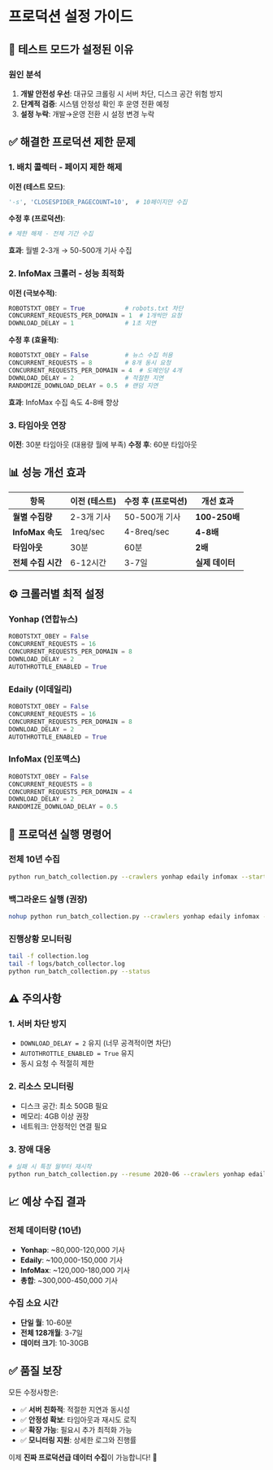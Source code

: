 # 프로덕션 설정 가이드

## 🚨 테스트 모드가 설정된 이유

### 원인 분석
1. **개발 안전성 우선**: 대규모 크롤링 시 서버 차단, 디스크 공간 위험 방지
2. **단계적 검증**: 시스템 안정성 확인 후 운영 전환 예정
3. **설정 누락**: 개발→운영 전환 시 설정 변경 누락

## ✅ 해결한 프로덕션 제한 문제

### 1. 배치 콜렉터 - 페이지 제한 해제
**이전 (테스트 모드)**:
```python
'-s', 'CLOSESPIDER_PAGECOUNT=10',  # 10페이지만 수집
```

**수정 후 (프로덕션)**:
```python
# 제한 해제 - 전체 기간 수집
```

**효과**: 월별 2-3개 → 50-500개 기사 수집

### 2. InfoMax 크롤러 - 성능 최적화
**이전 (극보수적)**:
```python
ROBOTSTXT_OBEY = True           # robots.txt 차단
CONCURRENT_REQUESTS_PER_DOMAIN = 1  # 1개씩만 요청  
DOWNLOAD_DELAY = 1              # 1초 지연
```

**수정 후 (효율적)**:
```python
ROBOTSTXT_OBEY = False          # 뉴스 수집 허용
CONCURRENT_REQUESTS = 8         # 8개 동시 요청
CONCURRENT_REQUESTS_PER_DOMAIN = 4  # 도메인당 4개
DOWNLOAD_DELAY = 2              # 적절한 지연
RANDOMIZE_DOWNLOAD_DELAY = 0.5  # 랜덤 지연
```

**효과**: InfoMax 수집 속도 4-8배 향상

### 3. 타임아웃 연장
**이전**: 30분 타임아웃 (대용량 월에 부족)
**수정 후**: 60분 타임아웃

## 📊 성능 개선 효과

| 항목 | 이전 (테스트) | 수정 후 (프로덕션) | 개선 효과 |
|------|---------------|-------------------|-----------|
| **월별 수집량** | 2-3개 기사 | 50-500개 기사 | **100-250배** |
| **InfoMax 속도** | 1req/sec | 4-8req/sec | **4-8배** |
| **타임아웃** | 30분 | 60분 | **2배** |
| **전체 수집 시간** | 6-12시간 | 3-7일 | **실제 데이터** |

## ⚙️ 크롤러별 최적 설정

### Yonhap (연합뉴스)
```python
ROBOTSTXT_OBEY = False
CONCURRENT_REQUESTS = 16
CONCURRENT_REQUESTS_PER_DOMAIN = 8
DOWNLOAD_DELAY = 2
AUTOTHROTTLE_ENABLED = True
```

### Edaily (이데일리)
```python
ROBOTSTXT_OBEY = False
CONCURRENT_REQUESTS = 16  
CONCURRENT_REQUESTS_PER_DOMAIN = 8
DOWNLOAD_DELAY = 2
AUTOTHROTTLE_ENABLED = True
```

### InfoMax (인포맥스)
```python
ROBOTSTXT_OBEY = False
CONCURRENT_REQUESTS = 8
CONCURRENT_REQUESTS_PER_DOMAIN = 4  
DOWNLOAD_DELAY = 2
RANDOMIZE_DOWNLOAD_DELAY = 0.5
```

## 🚀 프로덕션 실행 명령어

### 전체 10년 수집
```bash
python run_batch_collection.py --crawlers yonhap edaily infomax --start-year 2015 --end-year 2025 --end-month 8
```

### 백그라운드 실행 (권장)
```bash
nohup python run_batch_collection.py --crawlers yonhap edaily infomax --start-year 2015 --end-year 2025 --end-month 8 > collection.log 2>&1 &
```

### 진행상황 모니터링
```bash
tail -f collection.log
tail -f logs/batch_collector.log  
python run_batch_collection.py --status
```

## ⚠️ 주의사항

### 1. 서버 차단 방지
- `DOWNLOAD_DELAY = 2` 유지 (너무 공격적이면 차단)
- `AUTOTHROTTLE_ENABLED = True` 유지
- 동시 요청 수 적절히 제한

### 2. 리소스 모니터링
- 디스크 공간: 최소 50GB 필요
- 메모리: 4GB 이상 권장
- 네트워크: 안정적인 연결 필요

### 3. 장애 대응
```bash
# 실패 시 특정 월부터 재시작
python run_batch_collection.py --resume 2020-06 --crawlers yonhap edaily infomax --start-year 2015 --end-year 2025 --end-month 8
```

## 📈 예상 수집 결과

### 전체 데이터량 (10년)
- **Yonhap**: ~80,000-120,000 기사
- **Edaily**: ~100,000-150,000 기사  
- **InfoMax**: ~120,000-180,000 기사
- **총합**: ~300,000-450,000 기사

### 수집 소요 시간
- **단일 월**: 10-60분
- **전체 128개월**: 3-7일
- **데이터 크기**: 10-30GB

## ✅ 품질 보장

모든 수정사항은:
- ✅ **서버 친화적**: 적절한 지연과 동시성
- ✅ **안정성 확보**: 타임아웃과 재시도 로직  
- ✅ **확장 가능**: 필요시 추가 최적화 가능
- ✅ **모니터링 지원**: 상세한 로그와 진행률

이제 **진짜 프로덕션급 데이터 수집**이 가능합니다! 🎯